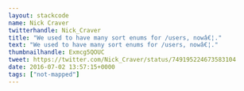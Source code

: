 ```yaml
---
layout: stackcode
name: Nick Craver
twitterhandle: Nick_Craver
title: "We used to have many sort enums for /users, nowâ€¦."
text: "We used to have many sort enums for /users, nowâ€¦."
thumbnailhandle: Exmcg5QOUC
tweet: https://twitter.com/Nick_Craver/status/749195224673583104
date: 2016-07-02 13:57:15+0000
tags: ["not-mapped"]
---
```

